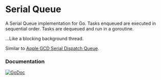 # Serial Queue

A Serial Queue implementation for Go.
Tasks enqueued are executed in sequential order. Tasks are dequeued and run in a goroutine. 

...Like a blocking background thread.


Similar to [Apple GCD Serial Dispatch Queue](https://developer.apple.com/library/ios/documentation/General/Conceptual/ConcurrencyProgrammingGuide/OperationQueues/OperationQueues.html#//apple_ref/doc/uid/TP40008091-CH102-SW6). 

### Documentation
[![GoDoc](https://godoc.org/github.com/ansonl/serialqueue?status.svg)](https://godoc.org/github.com/ansonl/serialqueue)
